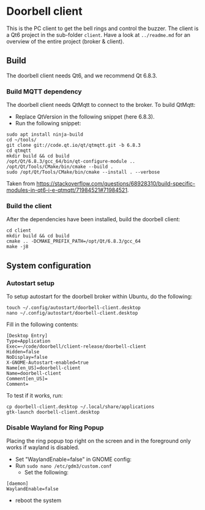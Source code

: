 # Doorbell client

This is the PC client to get the bell rings and control the buzzer. The client is a Qt6 project in the sub-folder `client`. Have a look at `../readme.md` for an overview of the entire project (broker & client).

## Build

The doorbell client needs Qt6, and we recommend Qt 6.8.3.

### Build MQTT dependency

The doorbell client needs QtMqtt to connect to the broker. To build QtMqtt:
* Replace QtVersion in the following snippet (here 6.8.3).
* Run the following snippet:

```
sudo apt install ninja-build
cd ~/tools/
git clone git://code.qt.io/qt/qtmqtt.git -b 6.8.3
cd qtmqtt
mkdir build && cd build
/opt/Qt/6.8.3/gcc_64/bin/qt-configure-module ..
/opt/Qt/Tools/CMake/bin/cmake --build .
sudo /opt/Qt/Tools/CMake/bin/cmake --install . --verbose
```

Taken from https://stackoverflow.com/questions/68928310/build-specific-modules-in-qt6-i-e-qtmqtt/71984521#71984521.

### Build the client

After the dependencies have been installed, build the doorbell client:

```
cd client
mkdir build && cd build
cmake .. -DCMAKE_PREFIX_PATH=/opt/Qt/6.8.3/gcc_64
make -j8
```

## System configuration

### Autostart setup

To setup autostart for the doorbell broker within Ubuntu, do the following:

```
touch ~/.config/autostart/doorbell-client.desktop
nano ~/.config/autostart/doorbell-client.desktop
```

Fill in the following contents:

```
[Desktop Entry]
Type=Application
Exec=~/code/doorbell/client-release/doorbell-client
Hidden=false
NoDisplay=false
X-GNOME-Autostart-enabled=true
Name[en_US]=doorbell-client
Name=doorbell-client
Comment[en_US]=
Comment=
```

To test if it works, run:

```
cp doorbell-client.desktop ~/.local/share/applications
gtk-launch doorbell-client.desktop
```

### Disable Wayland for Ring Popup

Placing the ring popup top right on the screen and in the foreground only works if wayland is disabled.

* Set "WaylandEnable=false" in GNOME config:
* Run `sudo nano /etc/gdm3/custom.conf`
	* Set the following:
```
[daemon]
WaylandEnable=false
```
* reboot the system
